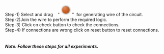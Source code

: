 Step-1) Select and drag &nbsp;&nbsp; "<img src="images/gate/littledot.png" id="Supply"  width="40" height="40">"&nbsp;&nbsp;for generating wire of the circuit.<br>
Step-2)Join the wire to perform the required logic.<br>
Step-3) Click on check button to check the connections.<br/>
Step-4) If connections are wrong click on reset button to reset connections.<br/><br/>                                 
<h5>Note: Follow these steps for all experiments.</h5>
